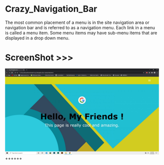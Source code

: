 # Crazy_Navigation_Bar
The most common placement of a menu is in the site navigation area or navigation bar and is referred to as a navigation menu. Each link in a menu is called a menu item. Some menu items may have sub-menu items that are displayed in a drop down menu.

# ScreenShot >>>
![alt text](https://github.com/AhsanParadise/Crazy_Navigation_Bar/blob/master/ScreenShot.jpg?raw=true)
++++++

